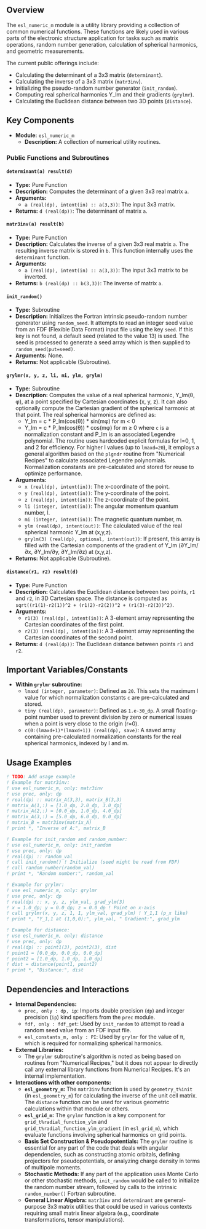 ## Overview

The `esl_numeric_m` module is a utility library providing a collection of common numerical functions. These functions are likely used in various parts of the electronic structure application for tasks such as matrix operations, random number generation, calculation of spherical harmonics, and geometric measurements.

The current public offerings include:
-   Calculating the determinant of a 3x3 matrix (`determinant`).
-   Calculating the inverse of a 3x3 matrix (`matr3inv`).
-   Initializing the pseudo-random number generator (`init_random`).
-   Computing real spherical harmonics Y_lm and their gradients (`grylmr`).
-   Calculating the Euclidean distance between two 3D points (`distance`).

## Key Components

- **Module:** `esl_numeric_m`
    - **Description:** A collection of numerical utility routines.

### Public Functions and Subroutines

#### `determinant(a) result(d)`
- **Type:** Pure Function
- **Description:** Computes the determinant of a given 3x3 real matrix `a`.
- **Arguments:**
    - `a (real(dp), intent(in) :: a(3,3))`: The input 3x3 matrix.
- **Returns:** `d (real(dp))`: The determinant of matrix `a`.

#### `matr3inv(a) result(b)`
- **Type:** Pure Function
- **Description:** Calculates the inverse of a given 3x3 real matrix `a`. The resulting inverse matrix is stored in `b`. This function internally uses the `determinant` function.
- **Arguments:**
    - `a (real(dp), intent(in) :: a(3,3))`: The input 3x3 matrix to be inverted.
- **Returns:** `b (real(dp) :: b(3,3))`: The inverse of matrix `a`.

#### `init_random()`
- **Type:** Subroutine
- **Description:** Initializes the Fortran intrinsic pseudo-random number generator using `random_seed`. It attempts to read an integer seed value from an FDF (Flexible Data Format) input file using the key `seed`. If this key is not found, a default seed (related to the value 13) is used. The seed is processed to generate a seed array which is then supplied to `random_seed(put=seed)`.
- **Arguments:** None.
- **Returns:** Not applicable (Subroutine).

#### `grylmr(x, y, z, li, mi, ylm, grylm)`
- **Type:** Subroutine
- **Description:** Computes the value of a real spherical harmonic, Y_lm(θ, φ), at a point specified by Cartesian coordinates (x, y, z). It can also optionally compute the Cartesian gradient of the spherical harmonic at that point. The real spherical harmonics are defined as:
    -   Y_lm = c * P_lm(cos(θ)) * sin(mφ) for m < 0
    -   Y_lm = c * P_lm(cos(θ)) * cos(mφ) for m ≥ 0
    where `c` is a normalization constant and P_lm is an associated Legendre polynomial.
    The routine uses hardcoded explicit formulas for l=0, 1, and 2 for efficiency. For higher l values (up to `lmaxd=20`), it employs a general algorithm based on the `plgndr` routine from "Numerical Recipes" to calculate associated Legendre polynomials. Normalization constants are pre-calculated and stored for reuse to optimize performance.
- **Arguments:**
    - `x (real(dp), intent(in))`: The x-coordinate of the point.
    - `y (real(dp), intent(in))`: The y-coordinate of the point.
    - `z (real(dp), intent(in))`: The z-coordinate of the point.
    - `li (integer, intent(in))`: The angular momentum quantum number, l.
    - `mi (integer, intent(in))`: The magnetic quantum number, m.
    - `ylm (real(dp), intent(out))`: The calculated value of the real spherical harmonic Y_lm at (x,y,z).
    - `grylm(3) (real(dp), optional, intent(out))`: If present, this array is filled with the Cartesian components of the gradient of Y_lm (∂Y_lm/∂x, ∂Y_lm/∂y, ∂Y_lm/∂z) at (x,y,z).
- **Returns:** Not applicable (Subroutine).

#### `distance(r1, r2) result(d)`
- **Type:** Pure Function
- **Description:** Calculates the Euclidean distance between two points, `r1` and `r2`, in 3D Cartesian space. The distance is computed as `sqrt((r1(1)-r2(1))^2 + (r1(2)-r2(2))^2 + (r1(3)-r2(3))^2)`.
- **Arguments:**
    - `r1(3) (real(dp), intent(in))`: A 3-element array representing the Cartesian coordinates of the first point.
    - `r2(3) (real(dp), intent(in))`: A 3-element array representing the Cartesian coordinates of the second point.
- **Returns:** `d (real(dp))`: The Euclidean distance between points `r1` and `r2`.

## Important Variables/Constants

- **Within `grylmr` subroutine:**
    - `lmaxd (integer, parameter)`: Defined as `20`. This sets the maximum l value for which normalization constants `c` are pre-calculated and stored.
    - `tiny (real(dp), parameter)`: Defined as `1.e-30_dp`. A small floating-point number used to prevent division by zero or numerical issues when a point is very close to the origin (r=0).
    - `c(0:(lmaxd+1)*(lmaxd+1)) (real(dp), save)`: A saved array containing pre-calculated normalization constants for the real spherical harmonics, indexed by l and m.

## Usage Examples
```fortran
! TODO: Add usage example
! Example for matr3inv:
! use esl_numeric_m, only: matr3inv
! use prec, only: dp
! real(dp) :: matrix_A(3,3), matrix_B(3,3)
! matrix_A(1,:) = [1.0_dp, 2.0_dp, 3.0_dp]
! matrix_A(2,:) = [0.0_dp, 1.0_dp, 4.0_dp]
! matrix_A(3,:) = [5.0_dp, 6.0_dp, 0.0_dp]
! matrix_B = matr3inv(matrix_A)
! print *, "Inverse of A:", matrix_B

! Example for init_random and random_number:
! use esl_numeric_m, only: init_random
! use prec, only: dp
! real(dp) :: random_val
! call init_random() ! Initialize (seed might be read from FDF)
! call random_number(random_val)
! print *, "Random number:", random_val

! Example for grylmr:
! use esl_numeric_m, only: grylmr
! use prec, only: dp
! real(dp) :: x, y, z, ylm_val, grad_ylm(3)
! x = 1.0_dp; y = 0.0_dp; z = 0.0_dp ! Point on x-axis
! call grylmr(x, y, z, 1, 1, ylm_val, grad_ylm) ! Y_1,1 (p_x like)
! print *, "Y_1,1 at (1,0,0):", ylm_val, " Gradient:", grad_ylm

! Example for distance:
! use esl_numeric_m, only: distance
! use prec, only: dp
! real(dp) :: point1(3), point2(3), dist
! point1 = [0.0_dp, 0.0_dp, 0.0_dp]
! point2 = [1.0_dp, 1.0_dp, 1.0_dp]
! dist = distance(point1, point2)
! print *, "Distance:", dist
```

## Dependencies and Interactions

- **Internal Dependencies:**
    - `prec, only : dp, ip`: Imports double precision (`dp`) and integer precision (`ip`) kind specifiers from the `prec` module.
    - `fdf, only : fdf_get`: Used by `init_random` to attempt to read a random seed value from an FDF input file.
    - `esl_constants_m, only : PI`: Used by `grylmr` for the value of π, which is required for normalizing spherical harmonics.
- **External Libraries:**
    - The `grylmr` subroutine's algorithm is noted as being based on routines from "Numerical Recipes," but it does not appear to directly call any external library functions from Numerical Recipes. It's an internal implementation.
- **Interactions with other components:**
    - **`esl_geometry_m`:** The `matr3inv` function is used by `geometry_t%init` (in `esl_geometry_m`) for calculating the inverse of the unit cell matrix. The `distance` function can be used for various geometric calculations within that module or others.
    - **`esl_grid_m`:** The `grylmr` function is a key component for `grid_t%radial_function_ylm` and `grid_t%radial_function_ylm_gradient` (in `esl_grid_m`), which evaluate functions involving spherical harmonics on grid points.
    - **Basis Set Construction & Pseudopotentials:** The `grylmr` routine is essential for any part of the code that deals with angular dependencies, such as constructing atomic orbitals, defining projectors for pseudopotentials, or analyzing charge density in terms of multipole moments.
    - **Stochastic Methods:** If any part of the application uses Monte Carlo or other stochastic methods, `init_random` would be called to initialize the random number stream, followed by calls to the intrinsic `random_number()` Fortran subroutine.
    - **General Linear Algebra:** `matr3inv` and `determinant` are general-purpose 3x3 matrix utilities that could be used in various contexts requiring small matrix linear algebra (e.g., coordinate transformations, tensor manipulations).
